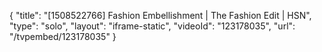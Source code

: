 {
    "title": "[1508522766] Fashion Embellishment | The Fashion Edit | HSN",
    "type": "solo",
    "layout": "iframe-static",
    "videoId": "123178035",
    "url": "\/tvpembed\/123178035"
}